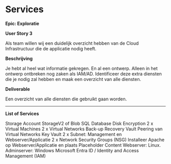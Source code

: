 
# Services

__Epic: Exploratie__

__User Story 3__

Als team willen wij een duidelijk overzicht hebben van de Cloud Infrastructuur die de applicatie nodig heeft.

__Beschrijving__

Je hebt al heel wat informatie gekregen. En al een ontwerp. Alleen in het ontwerp ontbreken nog zaken als IAM/AD. Identificeer deze extra diensten die je nodig zal hebben en maak een overzicht van alle diensten.

__Deliverable__

Een overzicht van alle diensten die gebruikt gaan worden.

---

__List of Services__

Storage Account
StorageV2 of Blob
SQL Database
Disk Encryption
2 x Virtual Machines
2 x Virtual Networks
Back-up Recovery Vault
Peering van Virtual Networks
Key Vault
2 x Subnet: Management en Webserver/Applicatie
2 x Network Security Groups (NSG)
Installeer Apache op Webserver/Applicatie en plaats Placeholder Content
Webserver: Linux. Adminserver: Windows
Microsoft Entra ID / Identity and Access Management (IAM)